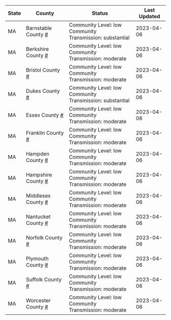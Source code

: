 State | County | Status | Last Updated
--- | --- | --- | --- 
MA | Barnstable County <a href="#barnstable_county">#</a> | <a name="barnstable_county"></a>Community Level: low<br/>Community Transmission: substantial | 2023-04-06
MA | Berkshire County <a href="#berkshire_county">#</a> | <a name="berkshire_county"></a>Community Level: low<br/>Community Transmission: moderate | 2023-04-06
MA | Bristol County <a href="#bristol_county">#</a> | <a name="bristol_county"></a>Community Level: low<br/>Community Transmission: moderate | 2023-04-06
MA | Dukes County <a href="#dukes_county">#</a> | <a name="dukes_county"></a>Community Level: low<br/>Community Transmission: substantial | 2023-04-06
MA | Essex County <a href="#essex_county">#</a> | <a name="essex_county"></a>Community Level: low<br/>Community Transmission: moderate | 2023-04-06
MA | Franklin County <a href="#franklin_county">#</a> | <a name="franklin_county"></a>Community Level: low<br/>Community Transmission: moderate | 2023-04-06
MA | Hampden County <a href="#hampden_county">#</a> | <a name="hampden_county"></a>Community Level: low<br/>Community Transmission: moderate | 2023-04-06
MA | Hampshire County <a href="#hampshire_county">#</a> | <a name="hampshire_county"></a>Community Level: low<br/>Community Transmission: moderate | 2023-04-06
MA | Middlesex County <a href="#middlesex_county">#</a> | <a name="middlesex_county"></a>Community Level: low<br/>Community Transmission: moderate | 2023-04-06
MA | Nantucket County <a href="#nantucket_county">#</a> | <a name="nantucket_county"></a>Community Level: low<br/>Community Transmission: moderate | 2023-04-06
MA | Norfolk County <a href="#norfolk_county">#</a> | <a name="norfolk_county"></a>Community Level: low<br/>Community Transmission: moderate | 2023-04-06
MA | Plymouth County <a href="#plymouth_county">#</a> | <a name="plymouth_county"></a>Community Level: low<br/>Community Transmission: moderate | 2023-04-06
MA | Suffolk County <a href="#suffolk_county">#</a> | <a name="suffolk_county"></a>Community Level: low<br/>Community Transmission: moderate | 2023-04-06
MA | Worcester County <a href="#worcester_county">#</a> | <a name="worcester_county"></a>Community Level: low<br/>Community Transmission: moderate | 2023-04-06

